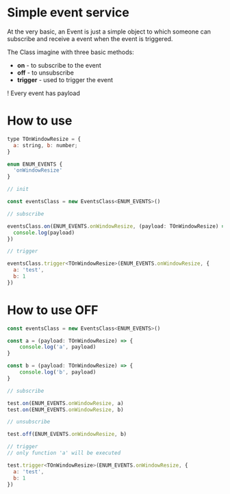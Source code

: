 # Simple event service

At the very basic, an Event is just a simple object to which someone can subscribe and receive a event when the event is triggered.

The Class imagine with three basic methods:
- **on** - to subscribe to the event
- **off** - to unsubscribe
- **trigger** - used to trigger the event

! Every event has payload

# How to use

``` javascript
type TOnWindowResize = {
  a: string, b: number;
}

enum ENUM_EVENTS {
  'onWindowResize'
}

// init

const eventsClass = new EventsClass<ENUM_EVENTS>()

// subscribe

eventsClass.on(ENUM_EVENTS.onWindowResize, (payload: TOnWindowResize) => {
  console.log(payload)
})

// trigger

eventsClass.trigger<TOnWindowResize>(ENUM_EVENTS.onWindowResize, {
  a: 'test',
  b: 1
})
```

# How to use OFF
``` javascript
const eventsClass = new EventsClass<ENUM_EVENTS>()

const a = (payload: TOnWindowResize) => {
    console.log('a', payload)
}

const b = (payload: TOnWindowResize) => {
    console.log('b', payload)
}

// subscribe

test.on(ENUM_EVENTS.onWindowResize, a)
test.on(ENUM_EVENTS.onWindowResize, b)

// unsubscribe

test.off(ENUM_EVENTS.onWindowResize, b)

// trigger
// only function 'a' will be executed

test.trigger<TOnWindowResize>(ENUM_EVENTS.onWindowResize, {
  a: 'test',
  b: 1
})
```
